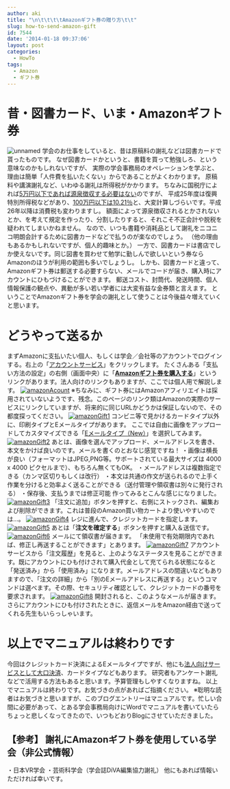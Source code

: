 ```yaml
---
author: aki
title: "\n\t\t\t\tAmazonギフト券の贈り方\t\t"
slug: how-to-send-amazon-gift
id: 7544
date: '2014-01-18 09:37:06'
layout: post
categories:
  - HowTo
tags:
  - Amazon
  - ギフト券
---
```


# **昔・図書カード、いま・Amazonギフト券**

![unnamed](http://aki.shirai.as/wp-content/uploads/2014/01/unnamed.png) 学会のお仕事をしていると、昔は原稿料の謝礼などは図書カードで貰ったものです。 なぜ図書カードかというと、書籍を買って勉強しろ、という意味なのかもしれないですが、 実際の学会事務局のオペレーションを学ぶと、理由は簡単「人件費を払いたくない」からであることがよくわかります。 原稿料や講演謝礼など、いわゆる謝礼は所得税がかかります。 ちなみに国税庁によれば[5万円以下であれば源泉徴収する必要はない](http://www.nta.go.jp/taxanswer/gensen/2792.htm)のですが、 平成25年度は復興特別所得税などがあり、[100万円以下は10.21％](http://www.nta.go.jp/taxanswer/gensen/2795.htm)と、大変計算しづらいです。平成26年以降は消費税も変わりますし。 額面によって源泉徴収されるとかされないとか、を考えて規定を作ったり、分割したりすると、それこそ不正会計や脱税を疑われてしまいかねません。 なので、いつも書籍や消耗品として謝礼をニコニコ明朗会計するために図書カードなどで払うのが楽なのでしょう。 （他の理由もあるかもしれないですが、個人的趣味とか。） 一方で、図書カードは書店でしか使えないです。同じ図書を買わせて勉学に勤しんで欲しいという券ならAmazonのほうが利用の範囲も多いでしょうし。 しかも、図書カードと違って、Amazonギフト券は郵送する必要すらない、メールでコードが届き、購入時にアカウントにひもづけることができます。 郵送コスト、封筒代、発送時間、個人情報保護の観点や、異動が多い若い学者には大変有益な金券類と言えます。 ということでAmazonギフト券を学会の謝礼として使うことは今後益々増えていくと思います。

# どうやって送るか

まずAmazonに支払いたい個人、もしくは学会／会社等のアカウントでログインする。右上の「[アカウントサービス](https://www.amazon.co.jp/gp/css/homepage.html/ref=gno_yam_ya)」をクリックします。 たくさんある「支払い方法の設定」の右側（画面中央）に「[**Amazonギフト券を購入する**](http://www.amazon.co.jp/gp/gc?ie=UTF8&ref_=ya_purchase_gc)」というリンクがあります。法人向けのリンクもありますが、ここでは個人用で解説します。 [![amazonAcount](http://aki.shirai.as/wp-content/uploads/2014/01/amazonAcount.png)](http://aki.shirai.as/2014/01/how-to-send-amazon-gift/amazonacount/) ※ちなみに、ギフト券にはAmazonアフィリエイトは採用されていないようです、残念。このページのリンク類はAmazonの実際のサービスにリンクしていますが、将来的に同じURLかどうかは保証しないので、その都度探ってください。 [![amazonGift1](http://aki.shirai.as/wp-content/uploads/2014/01/amazonGift1.png)](http://aki.shirai.as/2014/01/how-to-send-amazon-gift/amazongift1/) コンビニ等で見かけるカードタイプ以外に、印刷タイプとEメールタイプがあります。 ここでは自由に画像をアップロードしてカスタマイズできる「[Eメールタイプ（New）](https://www.amazon.co.jp/gp/product/B004N3APDM/gcrnsts?ie=UTF8&gcCustomization=Upload)」を選択してみます。 [![amazonGift2](http://aki.shirai.as/wp-content/uploads/2014/01/amazonGift2.png)](http://aki.shirai.as/2014/01/how-to-send-amazon-gift/amazongift2/) あとは、画像を選んでアップロード、メールアドレスを書き、本文をかけば良いのです。メールを書くのとおなじ感覚ですね！ ・画像は横長が良い（フォーマットはJPEG,PNG等。サポートされている最大サイズは 4000 x 4000 ピクセルまで）、もちろん無くてもOK。 ・メールアドレスは複数指定できる（カンマ区切りもしくは改行） ・本文は共通の作文が送られるので上手く作業を分けると効率よく送ることができる（送付管理や領収書は別々に発行される） ・保存後、支払うまでは修正可能 作ってみるとこんな感じになりました。 [![amazonGift3](http://aki.shirai.as/wp-content/uploads/2014/01/amazonGift3.png)](http://aki.shirai.as/2014/01/how-to-send-amazon-gift/amazongift3/) 「注文に追加」ボタンを押すと、右側にストックされ、編集および削除ができます。これは普段のAmazon買い物カートより使いやすいのでは…。 [![amazonGift4](http://aki.shirai.as/wp-content/uploads/2014/01/amazonGift4.png)](http://aki.shirai.as/2014/01/how-to-send-amazon-gift/amazongift4/) レジに進んで、クレジットカードを指定します。 [![amazonGift5](http://aki.shirai.as/wp-content/uploads/2014/01/amazonGift5.png)](http://aki.shirai.as/2014/01/how-to-send-amazon-gift/amazongift5/) あとは「**注文を確定する**」ボタンを押すと購入＆送信です。 [![amazonGift6](http://aki.shirai.as/wp-content/uploads/2014/01/amazonGift6.png)](http://aki.shirai.as/2014/01/how-to-send-amazon-gift/amazongift6/) メールにて領収書が届きます。 「未使用で有効期限内であれば、修正し再送することができます」とあります。 [![amazonGift7](http://aki.shirai.as/wp-content/uploads/2014/01/amazonGift7.png)](http://aki.shirai.as/2014/01/how-to-send-amazon-gift/amazongift7/) アカウントサービスから「注文履歴」を見ると、上のようなステータスを見ることができます。既にアカウントにひも付けされて購入代金として充てられる状態になると「発送済み」から「使用済み」になります。メールアドレスの間違いなどもありますので、「注文の詳細」から「別のEメールアドレスに再送する」というコマンドは選べます。その際、セキュリティ確認として、クレジットカードの番号を要求されます。 [![amazonGift8](http://aki.shirai.as/wp-content/uploads/2014/01/amazonGift8.png)](http://aki.shirai.as/2014/01/how-to-send-amazon-gift/amazongift8/) 開封されると、このようなメールが届きます。 さらにアカウントにひも付けされたときに、返信メールをAmazon経由で送ってくれる先生もいらっしゃいます。

# 以上でマニュアルは終わりです

今回はクレジットカード決済によるEメールタイプですが、他にも[法人向けサービスとして大口決済](http://www.amazon.co.jp/b/ref=jpgclanding_lef_bizpage?ie=UTF8&node=2451645051&pf_rd_m=AN1VRQENFRJN5&pf_rd_s=left-0&pf_rd_r=1HCCCCNY06GEE02ZDC7W&pf_rd_t=4501&pf_rd_p=120055409&pf_rd_i=landing2009)、カードタイプなどもあります。 研究者もアンケート謝礼などで活用する方法もあると思います。予算管理もしやすくなりますね。 以上でマニュアルは終わりです。お気づきの点があればご指摘ください。 ※聡明な読者はお気づきと思いますが、このブログエントリーはマニュアルです。忙しい合間に必要があって、とある学会事務局向けにWordでマニュアルを書いていたらちょっと悲しくなってきたので、いつもどおりBlogにさせていただきました。

## 【参考】 謝礼にAmazonギフト券を使用している学会（非公式情報）

・日本VR学会 ・芸術科学会（学会誌DiVA編集協力謝礼） 他にもあれば情報いただければ幸いです。